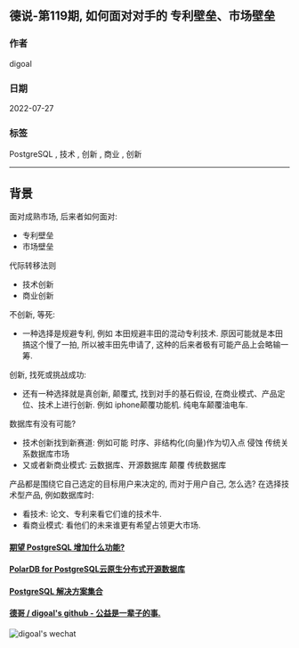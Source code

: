 ## 德说-第119期, 如何面对对手的 专利壁垒、市场壁垒   
        
### 作者        
digoal        
        
### 日期        
2022-07-27       
        
### 标签        
PostgreSQL , 技术 , 创新 , 商业 , 创新       
        
----        
        
## 背景      
面对成熟市场, 后来者如何面对:   
- 专利壁垒  
- 市场壁垒  
  
代际转移法则  
- 技术创新  
- 商业创新  
  
不创新, 等死:   
- 一种选择是规避专利, 例如 本田规避丰田的混动专利技术. 原因可能就是本田搞这个慢了一拍, 所以被丰田先申请了, 这种的后来者极有可能产品上会略输一筹.   
  
创新, 找死或挑战成功:  
- 还有一种选择就是真创新, 颠覆式, 找到对手的基石假设, 在商业模式、产品定位、技术上进行创新.  例如 iphone颠覆功能机. 纯电车颠覆油电车.  
  
数据库有没有可能?  
- 技术创新找到新赛道: 例如可能 时序、非结构化(向量)作为切入点 侵蚀 传统关系数据库市场  
- 又或者新商业模式: 云数据库、开源数据库 颠覆 传统数据库  
  
  
产品都是围绕它自己选定的目标用户来决定的, 而对于用户自己, 怎么选? 在选择技术型产品, 例如数据库时:    
- 看技术: 论文、专利来看它们谁的技术牛.  
- 看商业模式: 看他们的未来谁更有希望占领更大市场.  
  
  
#### [期望 PostgreSQL 增加什么功能?](https://github.com/digoal/blog/issues/76 "269ac3d1c492e938c0191101c7238216")
  
  
#### [PolarDB for PostgreSQL云原生分布式开源数据库](https://github.com/ApsaraDB/PolarDB-for-PostgreSQL "57258f76c37864c6e6d23383d05714ea")
  
  
#### [PostgreSQL 解决方案集合](https://yq.aliyun.com/topic/118 "40cff096e9ed7122c512b35d8561d9c8")
  
  
#### [德哥 / digoal's github - 公益是一辈子的事.](https://github.com/digoal/blog/blob/master/README.md "22709685feb7cab07d30f30387f0a9ae")
  
  
![digoal's wechat](../pic/digoal_weixin.jpg "f7ad92eeba24523fd47a6e1a0e691b59")
  
